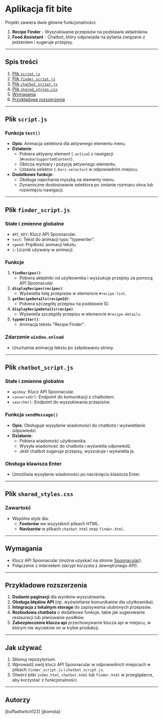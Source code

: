 # Aplikacja fit bite

Projekt zawiera dwie główne funkcjonalności:
1. **Recipe Finder** - Wyszukiwanie przepisów na podstawie składników.
2. **Food Assistant** - Chatbot, który odpowiada na pytania związane z jedzeniem i sugeruje przepisy.

---

## Spis treści
1. [Plik `script.js`](#plik-script.js)
2. [Plik `finder_script.js`](#plik-finder_script.js)
3. [Plik `chatbot_script.js`](#plik-chatbot_script.js)
4. [Plik `shared_styles.css`](#plik-shared_styles.css)
5. [Wymagania](#wymagania)
6. [Przykładowe rozszerzenia](#przykładowe-rozszerzenia)

---

## Plik `script.js`

### Funkcja `test()`
- **Opis**: Animacja selektora dla aktywnego elementu menu.
- **Działanie**:
  - Pobiera aktywny element (`.active`) z nawigacji (`#navbarSupportedContent`).
  - Oblicza wymiary i pozycję aktywnego elementu.
  - Ustawia selektor (`.hori-selector`) w odpowiednim miejscu.
- **Dodatkowe funkcje**:
  - Obsługa najechania myszką na elementy menu.
  - Dynamiczne dostosowanie selektora po zmianie rozmiaru okna lub rozwinięciu nawigacji.

---

## Plik `finder_script.js`

### Stałe i zmienne globalne
- `API_KEY`: Klucz API Spoonacular.
- `text`: Tekst do animacji typu "typewriter".
- `speed`: Prędkość animacji tekstu.
- `i`: Licznik używany w animacji.

### Funkcje
1. **`findRecipes()`**:
   - Pobiera składniki od użytkownika i wyszukuje przepisy za pomocą API Spoonacular.
2. **`displayRecipes(recipes)`**:
   - Wyświetla listę przepisów w elemencie `#recipe-list`.
3. **`getRecipeDetails(recipeId)`**:
   - Pobiera szczegóły przepisu na podstawie ID.
4. **`displayRecipeDetails(recipe)`**:
   - Wyświetla szczegóły przepisu w elemencie `#recipe-details`.
5. **`typeWriter()`**:
   - Animacja tekstu "Recipe Finder".

### Zdarzenie `window.onload`
- Uruchamia animację tekstu po załadowaniu strony.

---

## Plik `chatbot_script.js`

### Stałe i zmienne globalne
- `apiKey`: Klucz API Spoonacular.
- `converseUrl`: Endpoint do komunikacji z chatbotem.
- `searchUrl`: Endpoint do wyszukiwania przepisów.

### Funkcja `sendMessage()`
- **Opis**: Obsługuje wysyłanie wiadomości do chatbota i wyświetlanie odpowiedzi.
- **Działanie**:
  - Pobiera wiadomość użytkownika.
  - Wysyła wiadomość do chatbota i wyświetla odpowiedź.
  - Jeśli chatbot sugeruje przepisy, wyszukuje i wyświetla je.

### Obsługa klawisza Enter
- Umożliwia wysyłanie wiadomości po naciśnięciu klawisza Enter.

---

## Plik `shared_styles.css`

### Zawartość
- Wspólne style dla:
  - **Footerów** we wszystkich plikach HTML.
  - **Navbarów** w plikach `chatbot.html` oraz `finder.html`.

---

## Wymagania
- Klucz API Spoonacular (można uzyskać na stronie [Spoonacular](https://spoonacular.com/food-api)).
- Połączenie z internetem (skrypt korzysta z zewnętrznego API).

---

## Przykładowe rozszerzenia
1. **Dodanie paginacji** dla wyników wyszukiwania.
2. **Obsługa błędów API** (np. wyświetlanie komunikatów dla użytkownika).
3. **Integracja z lokalnym storage** do zapisywania ulubionych przepisów.
4. **Rozbudowa chatbota** o dodatkowe funkcje, takie jak sugerowanie restauracji lub planowanie posiłków.
5. **Zabezpieczenie klucza api** przechowywanie klucza api w miejscu, w którym nie wycieknie on w trybie produkcji.

---

## Jak używać
1. Sklonuj repozytorium.
2. Wprowadź swój klucz API Spoonacular w odpowiednich miejscach w plikach `finder_script.js` i `chatbot_script.js`.
3. Otwórz pliki `index.html`, `chatbot.html` lub `finder.html` w przeglądarce, aby korzystać z funkcjonalności.

---

## Autorzy
[buffadtwitch123] [jkomsta]
